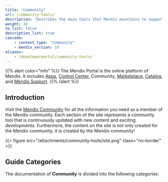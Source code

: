 ```yaml
---
title: "Community"
url: /community-tools/
description: "Describes the main tools that Mendix maintains to support the awesome Mendix community."
weight: 38
no_list: false 
description_list: true
cascade:
    - content_type: "Community"
    - mendix_version: 10
aliases:
    - /developerportal/community-tools/
---
```


{{% alert color="info" %}}
The Mendix Portal is the online platform of Mendix. It includes [Apps](/developerportal/), [Control Center](/control-center/), Community, [Marketplace](/appstore/), [Catalog](/catalog/), and [Mendix Support](/support/).
{{% /alert %}}

## Introduction

Visit the [Mendix Community](https://community.mendix.com) for all the information you need as a member of the Mendix community. Each section of the site represents a community tool that is continuously updated with new content and exciting developments. Furthermore, the content on the site is not only created for the Mendix community, it is created by the Mendix community!

{{< figure src="/attachments/community-tools/site.png" class="no-border" >}}

## Guide Categories

The documentation of **Community** is divided into the following categories:
